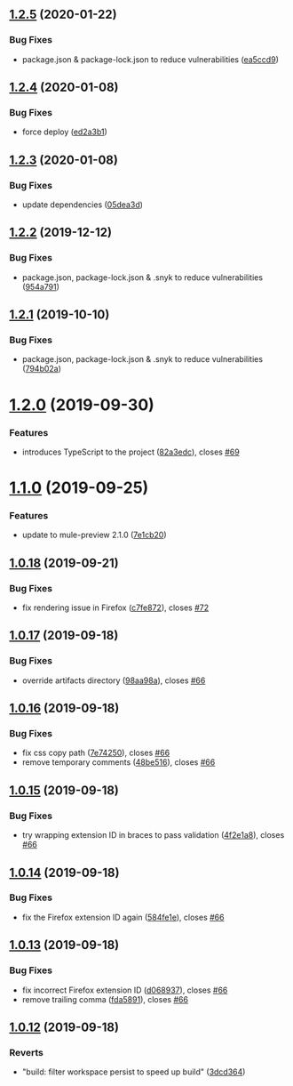 ## [1.2.5](https://github.com/NoxHarmonium/mule-preview/compare/v1.2.4...v1.2.5) (2020-01-22)


### Bug Fixes

* package.json & package-lock.json to reduce vulnerabilities ([ea5ccd9](https://github.com/NoxHarmonium/mule-preview/commit/ea5ccd9ca4313d2f4d0d02eb0ac1c6313a28734a))

## [1.2.4](https://github.com/NoxHarmonium/mule-preview/compare/v1.2.3...v1.2.4) (2020-01-08)


### Bug Fixes

* force deploy ([ed2a3b1](https://github.com/NoxHarmonium/mule-preview/commit/ed2a3b1291bfaf943b0b93d3b2673d943cac84e7))

## [1.2.3](https://github.com/NoxHarmonium/mule-preview/compare/v1.2.2...v1.2.3) (2020-01-08)


### Bug Fixes

* update dependencies ([05dea3d](https://github.com/NoxHarmonium/mule-preview/commit/05dea3df9ba5892e88923bd606317961d483767b))

## [1.2.2](https://github.com/NoxHarmonium/mule-preview/compare/v1.2.1...v1.2.2) (2019-12-12)


### Bug Fixes

* package.json, package-lock.json & .snyk to reduce vulnerabilities ([954a791](https://github.com/NoxHarmonium/mule-preview/commit/954a791))

## [1.2.1](https://github.com/NoxHarmonium/mule-preview/compare/v1.2.0...v1.2.1) (2019-10-10)


### Bug Fixes

* package.json, package-lock.json & .snyk to reduce vulnerabilities ([794b02a](https://github.com/NoxHarmonium/mule-preview/commit/794b02a))

# [1.2.0](https://github.com/NoxHarmonium/mule-preview/compare/v1.1.0...v1.2.0) (2019-09-30)


### Features

* introduces TypeScript to the project ([82a3edc](https://github.com/NoxHarmonium/mule-preview/commit/82a3edc)), closes [#69](https://github.com/NoxHarmonium/mule-preview/issues/69)

# [1.1.0](https://github.com/NoxHarmonium/mule-preview/compare/v1.0.18...v1.1.0) (2019-09-25)


### Features

* update to mule-preview 2.1.0 ([7e1cb20](https://github.com/NoxHarmonium/mule-preview/commit/7e1cb20))

## [1.0.18](https://github.com/NoxHarmonium/mule-preview/compare/v1.0.17...v1.0.18) (2019-09-21)


### Bug Fixes

* fix rendering issue in Firefox ([c7fe872](https://github.com/NoxHarmonium/mule-preview/commit/c7fe872)), closes [#72](https://github.com/NoxHarmonium/mule-preview/issues/72)

## [1.0.17](https://github.com/NoxHarmonium/mule-preview/compare/v1.0.16...v1.0.17) (2019-09-18)


### Bug Fixes

* override artifacts directory ([98aa98a](https://github.com/NoxHarmonium/mule-preview/commit/98aa98a)), closes [#66](https://github.com/NoxHarmonium/mule-preview/issues/66)

## [1.0.16](https://github.com/NoxHarmonium/mule-preview/compare/v1.0.15...v1.0.16) (2019-09-18)


### Bug Fixes

* fix css copy path ([7e74250](https://github.com/NoxHarmonium/mule-preview/commit/7e74250)), closes [#66](https://github.com/NoxHarmonium/mule-preview/issues/66)
* remove temporary comments ([48be516](https://github.com/NoxHarmonium/mule-preview/commit/48be516)), closes [#66](https://github.com/NoxHarmonium/mule-preview/issues/66)

## [1.0.15](https://github.com/NoxHarmonium/mule-preview/compare/v1.0.14...v1.0.15) (2019-09-18)


### Bug Fixes

* try wrapping extension ID in braces to pass validation ([4f2e1a8](https://github.com/NoxHarmonium/mule-preview/commit/4f2e1a8)), closes [#66](https://github.com/NoxHarmonium/mule-preview/issues/66)

## [1.0.14](https://github.com/NoxHarmonium/mule-preview/compare/v1.0.13...v1.0.14) (2019-09-18)


### Bug Fixes

* fix the Firefox extension ID again ([584fe1e](https://github.com/NoxHarmonium/mule-preview/commit/584fe1e)), closes [#66](https://github.com/NoxHarmonium/mule-preview/issues/66)

## [1.0.13](https://github.com/NoxHarmonium/mule-preview/compare/v1.0.12...v1.0.13) (2019-09-18)


### Bug Fixes

* fix incorrect Firefox extension ID ([d068937](https://github.com/NoxHarmonium/mule-preview/commit/d068937)), closes [#66](https://github.com/NoxHarmonium/mule-preview/issues/66)
* remove trailing comma ([fda5891](https://github.com/NoxHarmonium/mule-preview/commit/fda5891)), closes [#66](https://github.com/NoxHarmonium/mule-preview/issues/66)

## [1.0.12](https://github.com/NoxHarmonium/mule-preview/compare/v1.0.11...v1.0.12) (2019-09-18)


### Reverts

* "build: filter workspace persist to speed up build" ([3dcd364](https://github.com/NoxHarmonium/mule-preview/commit/3dcd364))
